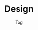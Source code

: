 ---
title: Design
subtitle: Tag
layout: "layouts/writing/writing-tag.njk"
eleventyComputed:
  tag: design
---